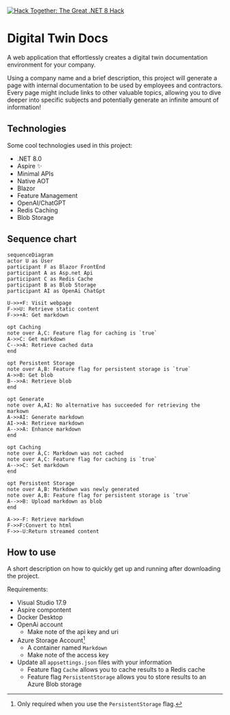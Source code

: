 [![Hack Together: The Great .NET 8 Hack](https://img.shields.io/badge/Microsoft-Hack--Together--.NET8-512BD4?style=for-the-badge&logo=microsoft)](https://github.com/microsoft/hack-together-dotnet)


# Digital Twin Docs

A web application that effortlessly creates a digital twin documentation environment for your company.

Using a company name and a brief description, this project will generate a page with internal documentation to be used by employees and contractors. Every page might include links to other valuable topics, allowing you to dive deeper into specific subjects and potentially generate an infinite amount of information!

## Technologies

Some cool technologies used in this project:
- .NET 8.0
- Aspire ✨
- Minimal APIs
- Native AOT
- Blazor
- Feature Management
- OpenAI/ChatGPT
- Redis Caching
- Blob Storage

## Sequence chart

```mermaid
sequenceDiagram
actor U as User
participant F as Blazor FrontEnd
participant A as Asp.net Api
participant C as Redis Cache
participant B as Blob Storage
participant AI as OpenAi ChatGpt

U->>+F: Visit webpage
F->>U: Retrieve static content
F->>+A: Get markdown

opt Caching
note over A,C: Feature flag for caching is `true`
A->>C: Get markdown
C-->>A: Retrieve cached data
end

opt Persistent Storage
note over A,B: Feature flag for persistent storage is `true`
A->>B: Get blob
B-->>A: Retrieve blob
end

opt Generate
note over A,AI: No alternative has succeeded for retrieving the markown
A->>AI: Generate markdown
AI->>A: Retrieve markdown
A-->>A: Enhance markdown
end

opt Caching
note over A,C: Markdown was not cached
note over A,C: Feature flag for caching is `true`
A-->>C: Set markdown
end

opt Persistent Storage
note over A,B: Markdown was newly generated
note over A,B: Feature flag for persistent storage is `true`
A-->>B: Upload markdown as blob
end

A->>-F: Retrieve markdown
F->>F:Convert to html
F->>-U:Return streamed content
```

## How to use

A short description on how to quickly get up and running after downloading the project.

Requirements:
- Visual Studio 17.9 
- Aspire compontent
- Docker Desktop
- OpenAi account
    - Make note of the api key and uri
- Azure Storage Account[^1]
    - A container named `Markdown`
    - Make note of the access key
- Update all `appsettings.json` files with your information
    - Feature flag `Cache` allows you to cache results to a Redis cache
    - Feature flag `PersistentStorage` allows you to store results to an Azure Blob storage

[^1]: Only required when you use the `PersistentStorage` flag.
